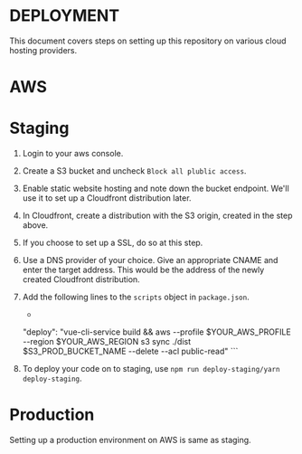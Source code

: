 # DEPLOYMENT
This document covers steps on setting up this repository on various cloud hosting providers.

# AWS

# Staging
1. Login to your aws console.
2. Create a S3 bucket and uncheck `Block all plublic access`.
3. Enable static website hosting and note down the bucket endpoint. We'll use it to set up a Cloudfront distribution later.
4. In Cloudfront, create a distribution with the S3 origin, created in the step above.
5. If you choose to set up a SSL, do so at this step.
6. Use a DNS provider of your choice. Give an appropriate CNAME and enter the target address. This would be the address of the newly created Cloudfront distribution.
7. Add the following lines to the `scripts` object in `package.json`.
    - ```"deploy-staging": "vue-cli-service build --mode staging && aws --profile $YOUR_AWS_PROFILE --region $YOUR_AWS_REGION s3 sync ./dist $S3_STAGING_BUCKET_NAME --delete --acl public-read",
    "deploy": "vue-cli-service build && aws --profile $YOUR_AWS_PROFILE --region $YOUR_AWS_REGION s3 sync ./dist $S3_PROD_BUCKET_NAME --delete --acl public-read" ```

8. To deploy your code on to staging, use `npm run deploy-staging/yarn deploy-staging`.

# Production
Setting up a production environment on AWS is same as staging.
